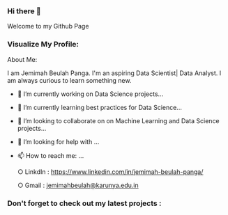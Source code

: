 ### Hi there 👋
Welcome to my Github Page

### Visualize My Profile:

About Me:

I am Jemimah Beulah Panga. I'm an aspiring Data Scientist| Data Analyst. I am always curious to learn something new.

- 🔭 I’m currently working on Data Science projects...
- 🌱 I’m currently learning best practices for Data Science...
- 👯 I’m looking to collaborate on on Machine Learning and Data Science projects...
- 🤔 I’m looking for help with ...
- 📫 How to reach me: ...
    
    ○ LinkdIn : https://www.linkedin.com/in/jemimah-beulah-panga/
   
    ○ Gmail : jemimahbeulah@karunya.edu.in

 ### Don't forget to check out my latest projects :
